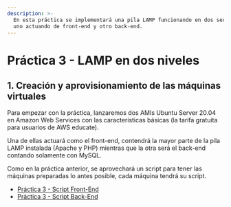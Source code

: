 ```yaml
---
description: >-
  En esta práctica se implementará una pila LAMP funcionando en dos servidores,
  uno actuando de front-end y otro back-end.
---
```


# Práctica 3 - LAMP en dos niveles

## 1. Creación y aprovisionamiento de las máquinas virtuales

Para empezar con la práctica, lanzaremos dos AMIs Ubuntu Server 20.04 en Amazon Web Services con las características básicas \(la tarifa gratuita para usuarios de AWS educate\).

Una de ellas actuará como el front-end, contendrá la mayor parte de la pila LAMP instalada \(Apache y PHP\) mientras que la otra será el back-end contando solamente con MySQL.

Como en la práctica anterior, se aprovechará un script para tener las máquinas preparadas lo antes posible, cada máquina tendrá su script.

* [Práctica 3 - Script Front-End](practica-3-script-front-end.md)
* [Práctica 3 - Script Back-End](practica-3/practica-3-script-back-end.md)



